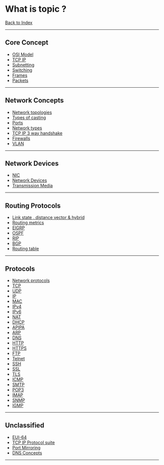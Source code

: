 # What is topic ?
[Back to Index](../Index.md)
- --
## Core Concept
- [OSI Model](OSI%20Model.md)
- [TCP IP](TCP%20IP.md)
- [Subnetting](Subnetting.md)
- [Switching](Switching.md)
- [Frames](Frames.md)
- [Packets](Packets.md)
- --
## Network Concepts
- [Network topologies](Network%20topologies.md)
- [Types of casting](Types%20of%20casting.md)
- [Ports](Ports.md)
- [Network types](Network%20types.md)
- [TCP IP 3 way handshake](TCP%20IP%203%20way%20handshake.md)
- [Firewalls](Firewalls.md)
- [VLAN](VLAN.md)
- --
## Network Devices
- [NIC](NIC.md)
- [Network Devices](Network%20Devices.md)
- [Transmission Media](Transmission%20Media.md)
- --
## Routing Protocols
- [Link state , distance vector & hybrid](Link%20state%20,%20distance%20vector%20&%20hybrid.md)
- [Routing metrics](Routing%20metrics)
- [EIGRP](EIGRP.md)
- [OSPF](OSPF.md)
- [RIP](RIP.md)
- [BGP](BGP.md)
- [Routing table](Routing%20table.md)
- --
## Protocols
- [Network protocols](Network%20protocols.md)
- [TCP](TCP.md)
- [UDP](UDP.md)
- [IP](IP.md)
- [MAC](MAC.md)
- [IPv4](IPv4.md)
- [IPv6](IPv6.md)
- [NAT](NAT.md)
- [DHCP](DHCP.md)
- [APIPA](APIPA.md)
- [ARP](ARP.md)
- [DNS](DNS.md)
- [HTTP](HTTP.md)
- [HTTPS](HTTPS.md)
- [FTP](FTP.md)
- [Telnet](Telnet.md)
- [SSH](SSH.md)
- [SSL](SSL.md)
- [TLS](TLS.md)
- [ICMP](ICMP.md)
- [SMTP](SMTP.md)
- [POP3](POP3.md)
- [IMAP](IMAP.md)
- [SNMP](SNMP.md)
- [IGMP](IGMP.md)
- --
## Unclassified
- [EUI-64](EUI-64.md)
- [TCP IP Protocol suite](TCP%20IP%20Protocol%20suite.md)
- [Port Mirroring](Port%20Mirroring.md)
- [DNS Concepts](DNS%20Concepts.md)
- --